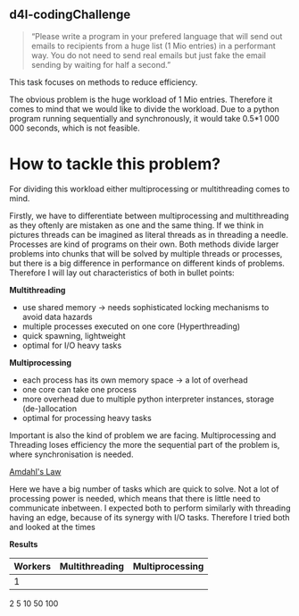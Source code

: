 ## d4l-codingChallenge
>“Please write a program in your prefered language that will send out emails to recipients from a huge list (1 Mio entries) in a performant way. You do not need to send real emails but just fake the email sending by waiting for half a second.”

This task focuses on methods to reduce efficiency.

The obvious problem is the huge workload of 1 Mio entries. Therefore it comes to mind that we would like to divide the workload.
Due to a python program running sequentially and synchronously, it would take 0.5*1 000 000 seconds, which is not feasible.


# How to tackle this problem?

For dividing this workload either multiprocessing or multithreading comes to mind. 

Firstly, we have to differentiate between multiprocessing and multithreading as they oftenly are mistaken as one and the same thing.
If we think in pictures threads can be imagined as literal threads as in threading a needle. Processes are kind of programs on their own.
Both methods divide larger problems into chunks that will be solved by multiple threads or processes, but there is a big difference in performance on different kinds of problems.
Therefore I will lay out characteristics of both in bullet points:

**Multithreading**
- use shared memory -> needs sophisticated locking mechanisms to avoid data hazards
- multiple processes executed on one core (Hyperthreading)
- quick spawning, lightweight
- optimal for I/O heavy tasks

**Multiprocessing**
- each process has its own memory space -> a lot of overhead
- one core can take one process
- more overhead due to multiple python interpreter instances, storage (de-)allocation
- optimal for processing heavy tasks


Important is also the kind of problem we are facing. Multiprocessing and Threading loses efficiency the more the sequential part of the problem is, where synchronisation is needed.

[Amdahl's Law](https://upload.wikimedia.org/wikipedia/commons/thumb/1/1e/Amdahl.png/660px-Amdahl.png)

Here we have a big number of tasks which are quick to solve. Not a lot of processing power is needed, which means that there is little need to communicate inbetween. I expected both to perform similarly with threading having an edge, because of its synergy with I/O tasks. Therefore I tried both and looked at the times


**Results**

Workers | Multithreading | Multiprocessing
--------|----------------|----------------
1 | 
2
5
10
50
100
